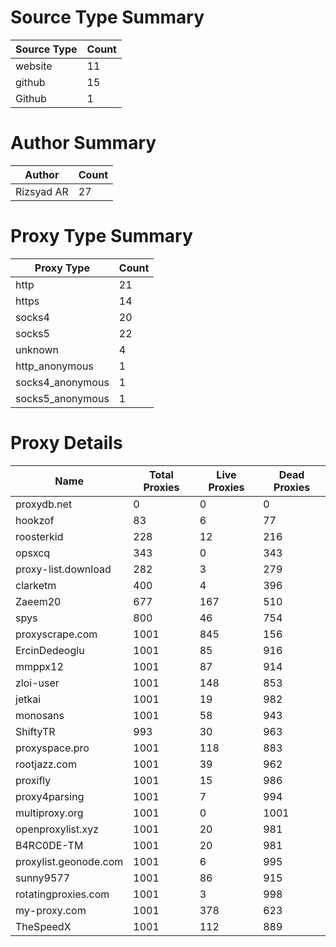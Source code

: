 # Source Type Summary

| Source Type | Count |
|-------------|-------|
| website | 11 |
| github | 15 |
| Github | 1 |


# Author Summary

| Author | Count |
|--------|-------|
| Rizsyad AR | 27 |


# Proxy Type Summary

| Proxy Type | Count |
|------------|-------|
| http | 21 |
| https | 14 |
| socks4 | 20 |
| socks5 | 22 |
| unknown | 4 |
| http_anonymous | 1 |
| socks4_anonymous | 1 |
| socks5_anonymous | 1 |


# Proxy Details

| Name | Total Proxies | Live Proxies | Dead Proxies |
|------|---------------|--------------|---------------|
| proxydb.net | 0 | 0 | 0 |
| hookzof | 83 | 6 | 77 |
| roosterkid | 228 | 12 | 216 |
| opsxcq | 343 | 0 | 343 |
| proxy-list.download | 282 | 3 | 279 |
| clarketm | 400 | 4 | 396 |
| Zaeem20 | 677 | 167 | 510 |
| spys | 800 | 46 | 754 |
| proxyscrape.com | 1001 | 845 | 156 |
| ErcinDedeoglu | 1001 | 85 | 916 |
| mmppx12 | 1001 | 87 | 914 |
| zloi-user | 1001 | 148 | 853 |
| jetkai | 1001 | 19 | 982 |
| monosans | 1001 | 58 | 943 |
| ShiftyTR | 993 | 30 | 963 |
| proxyspace.pro | 1001 | 118 | 883 |
| rootjazz.com | 1001 | 39 | 962 |
| proxifly | 1001 | 15 | 986 |
| proxy4parsing | 1001 | 7 | 994 |
| multiproxy.org | 1001 | 0 | 1001 |
| openproxylist.xyz | 1001 | 20 | 981 |
| B4RC0DE-TM | 1001 | 20 | 981 |
| proxylist.geonode.com | 1001 | 6 | 995 |
| sunny9577 | 1001 | 86 | 915 |
| rotatingproxies.com | 1001 | 3 | 998 |
| my-proxy.com | 1001 | 378 | 623 |
| TheSpeedX | 1001 | 112 | 889 |
